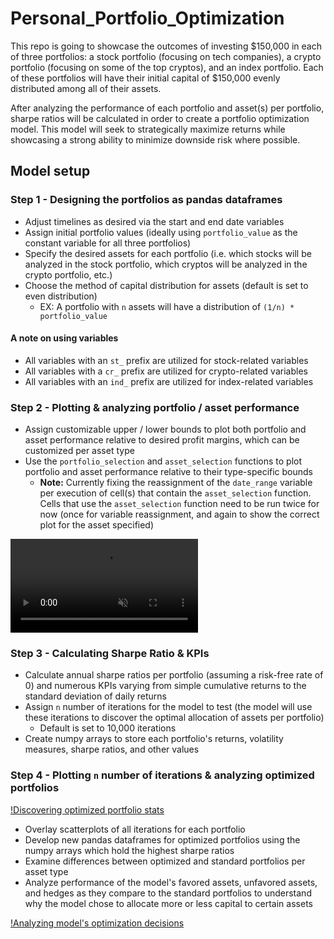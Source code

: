 # Personal_Portfolio_Optimization

<!-- <video autoplay loop muted playsinline>
  <source src="https://user-images.githubusercontent.com/102639530/178560643-c522127d-4953-4ffc-b6f0-232499896262.mp4" type="video/mp4">
</video>
<video width="560" height="315" preload="auto" autoplay muted>
   <source src="https://user-images.githubusercontent.com/102639530/178560643-c522127d-4953-4ffc-b6f0-232499896262.mp4" type="video/mp4">
</video>
<video width="320" height="240" controls>
  <source src="https://user-images.githubusercontent.com/102639530/178560643-c522127d-4953-4ffc-b6f0-232499896262.mp4" type="video/mp4">
</video>
   -->
   
This repo is going to showcase the outcomes of investing $150,000 in each of three portfolios: a stock portfolio (focusing on tech companies), a crypto portfolio (focusing on some of the top cryptos), and an index portfolio. Each of these portfolios will have their initial capital of $150,000 evenly distributed among all of their assets.

After analyzing the performance of each portfolio and asset(s) per portfolio, sharpe ratios will be calculated in order to create a portfolio optimization model. This model will seek to strategically maximize returns while showcasing a strong ability to minimize downside risk where possible.

## Model setup

### Step 1 - Designing the portfolios as pandas dataframes

* Adjust timelines as desired via the start and end date variables
* Assign initial portfolio values (ideally using `portfolio_value` as the constant variable for all three portfolios)
* Specify the desired assets for each portfolio (i.e. which stocks will be analyzed in the stock portfolio, which cryptos will be analyzed in the crypto portfolio, etc.)
* Choose the method of capital distribution for assets (default is set to even distribution)
  * EX: A portfolio with `n` assets will have a distribution of `(1/n) * portfolio_value`

#### **A note on using variables**

* All variables with an `st_` prefix are utilized for stock-related variables
* All variables with a `cr_` prefix are utilized for crypto-related variables
* All variables with an `ind_` prefix are utilized for index-related variables

### Step 2 - Plotting & analyzing portfolio / asset performance

* Assign customizable upper / lower bounds to plot both portfolio and asset performance relative to desired profit margins, which can be customized per asset type
* Use the `portfolio_selection` and `asset_selection` functions to plot portfolio and asset performance relative to their type-specific bounds
  * **Note:** Currently fixing the reassignment of the `date_range` variable per execution of cell(s) that contain the `asset_selection` function. Cells that use the `asset_selection` function need to be run twice for now (once for variable reassignment, and again to show the correct plot for the asset specified)


<video preload="auto" playsinline autoplay loop="loop" controls="controls" muted="muted" src="https://user-images.githubusercontent.com/102639530/178560643-c522127d-4953-4ffc-b6f0-232499896262.mp4" data-canonical-src="https://user-images.githubusercontent.com/102639530/178560643-c522127d-4953-4ffc-b6f0-232499896262.mp4" class="d-block rounded-bottom-2 border-top width-fit" style="max-height:640px;">
</video>
<!-- [!Examining plot + asset performance](https://user-images.githubusercontent.com/102639530/178560643-c522127d-4953-4ffc-b6f0-232499896262.mp4) -->
<!-- ###### -->


### Step 3 - Calculating Sharpe Ratio & KPIs

* Calculate annual sharpe ratios per portfolio (assuming a risk-free rate of 0) and numerous KPIs varying from simple cumulative returns to the standard deviation of daily returns
* Assign `n` number of iterations for the model to test (the model will use these iterations to discover the optimal allocation of assets per portfolio)
  * Default is set to 10,000 iterations
* Create numpy arrays to store each portfolio's returns, volatility measures, sharpe ratios, and other values

### Step 4 - Plotting `n` number of iterations & analyzing optimized portfolios

[!Discovering optimized portfolio stats](https://user-images.githubusercontent.com/102639530/178560667-2f612e6d-180b-4b14-b49b-b2d13b5f0a49.mp4)
<!-- ###### Test caption -->

* Overlay scatterplots of all iterations for each portfolio
* Develop new pandas dataframes for optimized portfolios using the numpy arrays which hold the highest sharpe ratios
* Examine differences between optimized and standard portfolios per asset type
* Analyze performance of the model's favored assets, unfavored assets, and hedges as they compare to the standard portfolios to understand why the model chose to allocate more or less capital to certain assets

[!Analyzing model's optimization decisions](https://user-images.githubusercontent.com/102639530/178560698-f1fc5215-f815-44e3-aa22-d18baf3dcc5e.mp4)
